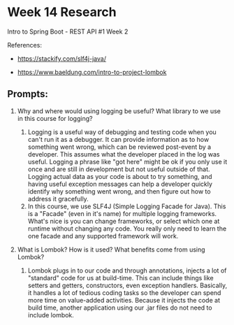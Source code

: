 # Week 14 Research
Intro to Spring Boot - REST API #1 Week 2

References:
* https://stackify.com/slf4j-java/

* https://www.baeldung.com/intro-to-project-lombok


## Prompts:
1. Why and where would using logging be useful?  What library to we use in this course for logging?
    1. Logging is a useful way of debugging and testing code when you can't run it as a debugger.  It can provide information as to how something went wrong, which can be reviewed post-event by a developer.  This assumes what the developer placed in the log was useful.  Logging a phrase like "got here" might be ok if you only use it once and are still in development but not useful outside of that.  Logging actual data as your code is about to try something, and having useful exception messages can help a developer quickly identify why something went wrong, and then figure out how to address it gracefully.
    2. In this course, we use SLF4J (Simple Logging Facade for Java).  This is a "Facade" (even in it's name) for multiple logging frameworks.  What's nice is you can change frameworks, or select which one at runtime without changing any code.  You really only need to learn the one facade and any supported framework will work.

2. What is Lombok?  How is it used?  What benefits come from using Lombok?
    1. Lombok plugs in to our code and through annotations, injects a lot of "standard" code for us at build-time.  This can include things like setters and getters, constructors, even exception handlers.  Basically, it handles a lot of tedious coding tasks so the developer can spend more time on value-added activities.  Because it injects the code at build time, another application using our .jar files do not need to include lombok.


